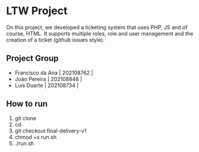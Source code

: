 # LTW Project

On this project, we developed a ticketing system that uses PHP, JS and of course, HTML.
It supports multiple roles, role and user management and the creation of a ticket (github issues style).

## Project Group

- Francisco da Ana      | 202108762 |
- João Pereira          | 202108848 |
- Luís Duarte           | 202108734 |


## How to run

1. git clone <url>
2. cd <folder>
3. git checkout final-delivery-v1
4. chmod +x run.sh
5. ./run.sh
